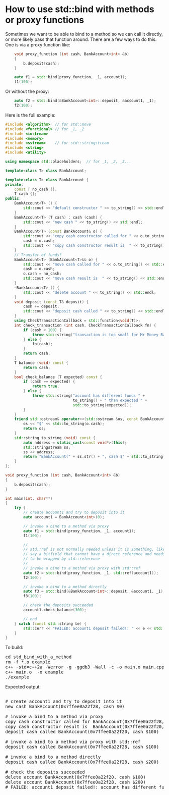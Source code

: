 How to use std::bind with methods or proxy functions
====================================================

Sometimes we want to be able to bind to a method so we can call it directly,
or more likely pass that function around. There are a few ways to do this.
One is via a proxy function like:
```C++
    void proxy_function (int cash, BankAccount<int> &b)
    {
        b.deposit(cash);
    }

    auto f1 = std::bind(proxy_function, _1, account1);
    f1(100);
```
Or without the proxy:
```C++
    auto f2 = std::bind(&BankAccount<int>::deposit, &account1, _1);
    f2(100);
```
Here is the full example:
```C++
#include <algorithm>  // for std::move
#include <functional> // for _1, _2
#include <iostream>
#include <memory>
#include <sstream>    // for std::stringstream
#include <string>
#include <utility>

using namespace std::placeholders;  // for _1, _2, _3...

template<class T> class BankAccount;

template<class T> class BankAccount {
private:
    const T no_cash {};
    T cash {};
public:
    BankAccount<T> () {
        std::cout << "default constructor " << to_string() << std::endl;
    }
    BankAccount<T> (T cash) : cash (cash) {
        std::cout << "new cash " << to_string() << std::endl;
    }
    BankAccount<T> (const BankAccount& o) {
        std::cout << "copy cash constructor called for " << o.to_string() << std::endl;
        cash = o.cash;
        std::cout << "copy cash constructor result is  " << to_string() << std::endl;
    }
    // Transfer of funds?
    BankAccount<T> (BankAccount<T>&& o) {
        std::cout << "move cash called for " << o.to_string() << std::endl;
        cash = o.cash;
        o.cash = no_cash;
        std::cout << "move cash result is  " << to_string() << std::endl;
    }
    ~BankAccount<T> () {
        std::cout << "delete account " << to_string() << std::endl;
    }
    void deposit (const T& deposit) {
        cash += deposit;
        std::cout << "deposit cash called " << to_string() << std::endl;
    }
    using CheckTransactionCallback = std::function<void(T)>;
    int check_transaction (int cash, CheckTransactionCallback fn) {
        if (cash < 100) {
            throw std::string("transaction is too small for Mr Money Bags");
        } else {
            fn(cash);
        }
        return cash;
    }
    T balance (void) const {
        return cash;
    }
    bool check_balance (T expected) const {
        if (cash == expected) {
            return true;
        } else {
            throw std::string("account has different funds " +
                              to_string() + " than expected " +
                              std::to_string(expected));
        }
    }
    friend std::ostream& operator<<(std::ostream &os, const BankAccount<T>& o) {
        os << "$" << std::to_string(o.cash);
        return os;
    }
    std::string to_string (void) const {
        auto address = static_cast<const void*>(this);
        std::stringstream ss;
        ss << address;
        return "BankAccount(" + ss.str() + ", cash $" + std::to_string(cash) + ")";
    }
};

void proxy_function (int cash, BankAccount<int> &b)
{
    b.deposit(cash);
}

int main(int, char**)
{
    try {
        // create account1 and try to deposit into it
        auto account1 = BankAccount<int>(0);

        // invoke a bind to a method via proxy
        auto f1 = std::bind(proxy_function, _1, account1);
        f1(100);

        //
        // std::ref is not normally needed unless it is something, like
        // say a bitfield that cannot have a direct reference and needs
        // to be wrapped by std::reference
        //
        // invoke a bind to a method via proxy with std::ref
        auto f2 = std::bind(proxy_function, _1, std::ref(account1));
        f2(100);

        // invoke a bind to a method directly
        auto f3 = std::bind(&BankAccount<int>::deposit, &account1, _1);
        f3(100);

        // check the deposits succeeded
        account1.check_balance(300);

        // end
    } catch (const std::string &e) {
        std::cerr << "FAILED: account1 deposit failed!: " << e << std::endl;
    }
}
```
To build:
<pre>
cd std_bind_with_a_method
rm -f *.o example
c++ -std=c++2a -Werror -g -ggdb3 -Wall -c -o main.o main.cpp
c++ main.o  -o example
./example
</pre>
Expected output:
<pre>

# create account1 and try to deposit into it
new cash BankAccount(0x7ffee0a22f28, cash $0)

# invoke a bind to a method via proxy
copy cash constructor called for BankAccount(0x7ffee0a22f28, cash $0)
copy cash constructor result is  BankAccount(0x7ffee0a22f20, cash $0)
deposit cash called BankAccount(0x7ffee0a22f20, cash $100)

# invoke a bind to a method via proxy with std::ref
deposit cash called BankAccount(0x7ffee0a22f28, cash $100)

# invoke a bind to a method directly
deposit cash called BankAccount(0x7ffee0a22f28, cash $200)

# check the deposits succeeded
delete account BankAccount(0x7ffee0a22f20, cash $100)
delete account BankAccount(0x7ffee0a22f28, cash $200)
# FAILED: account1 deposit failed!: account has different funds BankAccount(0x7ffee0a22f28, cash $200) than expected 300
</pre>
